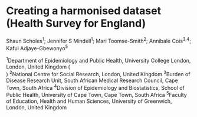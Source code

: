 # Creating a harmonised dataset (Health Survey for England)

Shaun Scholes<sup>1</sup>; Jennifer S Mindell<sup>1</sup>; Mari Toomse-Smith<sup>2</sup>; Annibale Cois<sup>3,4</sup>; Kafui Adjaye-Gbewonyo<sup>5</sup>

<sup>1</sup>Department of Epidemiology and Public Health, University College London, London, United Kingdom (<br>)
<sup>2</sup>National Centre for Social Research, London, United Kingdom
<sup>3</sup>Burden of Disease Research Unit, South African Medical Research Council, Cape Town, South Africa
<sup>4</sup>Division of Epidemiology and Biostatistics, School of Public Health, University of Cape Town, Cape Town, South Africa
<sup>5</sup>Faculty of Education, Health and Human Sciences, University of Greenwich, London, United Kingdom
